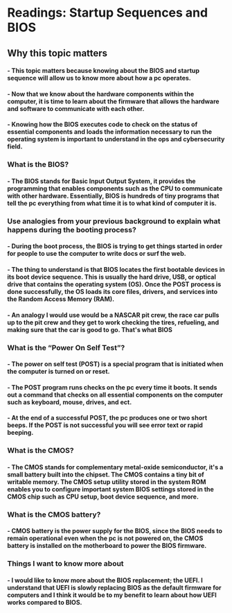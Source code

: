 # Readings: Startup Sequences and BIOS
## Why this topic matters
#### - This topic matters because knowing about the BIOS and startup sequence will allow us to know more about how a pc operates.
#### - Now that we know about the hardware components within the computer, it is time to learn about the firmware that allows the hardware and software to communicate with each other.
#### - Knowing how the BIOS executes code to check on the status of essential components and loads the information necessary to run the operating system is important to understand in the ops and cybersecurity field.
### What is the BIOS?
#### - The BIOS stands for Basic Input Output System, it provides the programming that enables components such as the CPU to communicate with other hardware. Essentially, BIOS is hundreds of tiny programs that tell the pc everything from what time it is to what kind of computer it is.
### Use analogies from your previous background to explain what happens during the booting process?
#### - During the boot process, the BIOS is trying to get things started in order for people to use the computer to write docs or surf the web.
#### - The thing to understand is that BIOS locates the first bootable devices in its boot device sequence. This is usually the hard drive, USB, or optical drive that contains the operating system (OS). Once the POST process is done successfully, the OS loads its core files, drivers, and services into the Random Access Memory (RAM).
#### - An analogy I would use would be a NASCAR pit crew, the race car pulls up to the pit crew and they get to work checking the tires, refueling, and making sure that the car is good to go. That's what BIOS
### What is the “Power On Self Test”?
#### - The power on self test (POST) is a special program that is initiated when the computer is turned on or reset.
#### - The POST program runs checks on the pc every time it boots. It sends out a command that checks on all essential components on the computer such as keyboard, mouse, drives, and ect.
#### - At the end of a successful POST, the pc produces one or two short beeps. If the POST is not successful you will see error text or rapid beeping.
### What is the CMOS?
#### - The CMOS stands for complementary metal-oxide semiconductor, it's a small battery built into the chipset. The CMOS contains a tiny bit of writable memory. The CMOS setup utility stored in the system ROM enables you to configure important system BIOS settings stored in the CMOS chip such as CPU setup, boot device sequence, and more.  
### What is the CMOS battery?
#### - CMOS battery is the power supply for the BIOS, since the BIOS needs to remain operational even when the pc is not powered on, the CMOS battery is installed on the motherboard to power the BIOS firmware.
### Things I want to know more about
#### - I would like to know more about the BIOS replacement; the UEFI. I understand that UEFI is slowly replacing BIOS as the default firmware for computers and I think it would be to my benefit to learn about how UEFI works compared to BIOS.
